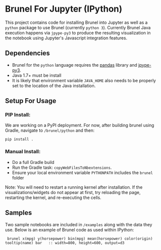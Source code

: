 # Brunel For Jupyter (IPython)

This project contains code for installing Brunel into Jupyter as well as a `python` package to use Brunel (currently `python 3`).  Currently Brunel Java execution happens via `jpype-py3` to produce the resulting visualization in the notebook using Jupyter's Javascript integration features.

## Dependencies

* Brunel for the `python` language requires the [pandas](http://pandas.pydata.org/) library and [jpype-py3](https://pypi.python.org/pypi/JPype1-py3).
* Java 1.7+ must be install
* It is likely that environment variable `JAVA_HOME` also needs to be properly set to the location of the Java installation.

## Setup For Usage

### PIP Install:

We are working on a PyPI deployment.  For now, after building brunel using Gradle, navigate to `/brunel/python` and then:

```
pip install .
```

### Manual Install:
* Do a full Gradle build
* Run the Gradle task:  `copyWebFilesToNbextensions`.
* Ensure your local environment variable `PYTHONPATH` includes the `brunel` folder

Note:  You will need to restart a running kernel after installation.   If the visualizations/widgets do not appear at first, try
reloading the page, restarting the kernel, and re-executing the cells.


## Samples

Two sample notebooks are included in `/examples` along with the data they use.  Below is an example of Brunel code as used within IPython:

```
 brunel x(mpg) y(horsepower) bin(mpg) mean(horsepower) color(origin) tooltip(name) bar   :: width=800, height=600, output=d3
```
